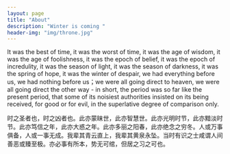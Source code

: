 ```yaml
---
layout: page
title: "About"
description: "Winter is coming "
header-img: "img/throne.jpg"
---
```

It was the best of time, it was the worst of time, it was the age of wisdom, it was the age of foolishness, it was the epoch of belief, it was the epoch of incredulity, it was the season of light, it was the season of darkness, it was the spring of hope, it was the winter of despair, we had everything before us, we had nothing before us；we were all going direct to heaven, we were all going direct the other way - in short, the period was so far like the present period, that some of its noisiest authorities insisted on its being received, for good or for evil, in the superlative degree of comparison only.



时之圣者也，时之凶者也。此亦蒙昧世，此亦智慧世。此亦光明时节，此亦黯淡时节。此亦笃信之年，此亦大惑之年。此亦多丽之阳春，此亦绝念之穷冬。人或万事俱备，人或一事无成。我辈其青云直上，我辈其黄泉永坠。当时有识之士咸谓人间善恶或臻至极。亦必事有所本，势无可绾，但居之习之可也。 
